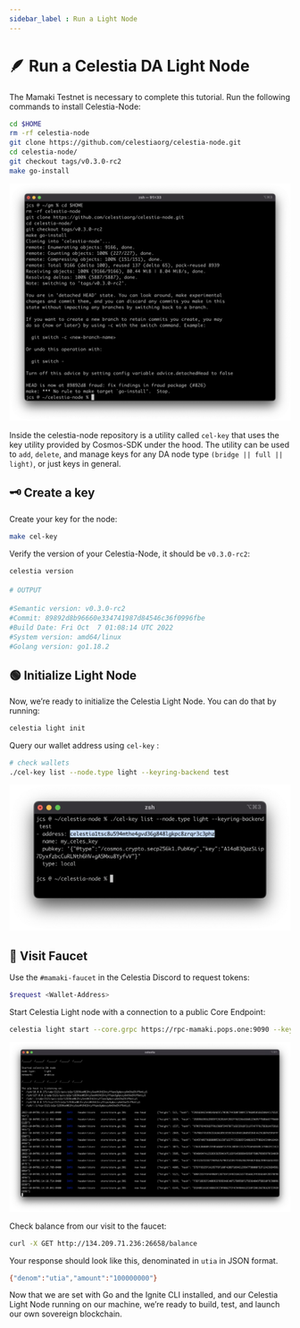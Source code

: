```yaml
---
sidebar_label : Run a Light Node
---
```


# 🪶 Run a Celestia DA Light Node

The Mamaki Testnet is necessary to complete this tutorial. Run the following
commands to install Celestia-Node:

<!-- markdownlint-disable MD010 -->
```bash
cd $HOME
rm -rf celestia-node
git clone https://github.com/celestiaorg/celestia-node.git
cd celestia-node/
git checkout tags/v0.3.0-rc2
make go-install
```
<!-- markdownlint-enable MD010 -->

![1.png](/img/gm/1.png)

Inside the celestia-node repository is a utility called `cel-key` that uses the
key utility provided by Cosmos-SDK under the hood. The utility can be used to
`add`, `delete`, and manage keys for any DA node
type `(bridge || full || light)`, or just keys in general.

## 🗝 Create a key

Create your key for the node:

```bash
make cel-key
```

Verify the version of your Celestia-Node, it should be `v0.3.0-rc2`:

```bash
celestia version

# OUTPUT

#Semantic version: v0.3.0-rc2
#Commit: 89892d8b96660e334741987d84546c36f0996fbe
#Build Date: Fri Oct  7 01:08:14 UTC 2022
#System version: amd64/linux
#Golang version: go1.18.2
```

## 🟢 Initialize Light Node

Now, we’re ready to initialize the Celestia Light Node. You can do that by running:

```bash
celestia light init
```

Query our wallet address using `cel-key` :

```bash
# check wallets
./cel-key list --node.type light --keyring-backend test
```

![2.png](/img/gm/2.png)

## 🚰 Visit Faucet

Use the `#mamaki-faucet` in the Celestia Discord to request tokens:

```bash
$request <Wallet-Address>
```

Start Celestia Light node with a connection to a public Core Endpoint:

<!-- markdownlint-disable MD013 -->
```bash
celestia light start --core.grpc https://rpc-mamaki.pops.one:9090 --keyring.accname my_celes_key
```
<!-- markdownlint-enable MD013 -->

![3.png](/img/gm/3.png)

Check balance from our visit to the faucet:

```bash
curl -X GET http://134.209.71.236:26658/balance
```

Your response should look like this, denominated in `utia` in JSON format.

```bash
{"denom":"utia","amount":"100000000"}
```

Now that we are set with Go and the Ignite CLI installed, and our Celestia Light
Node running on our machine, we’re ready to build, test, and launch our own
sovereign blockchain.
